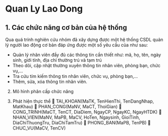 # Quan Ly Lao Dong
## 1.	Các chức năng cơ bản của hệ thống
Qua quá trính nghiên cứu nhóm đã xây dựng được một hệ thống CSDL quản lý người lao động cơ bản đáp ứng được một số yêu cầu của như sau:
-	Quản lý nhân viên đầy đủ các thông tin cần thiết như: mã, họ, tên, ngày sinh, giới tính, địa chỉ thường trú và tạm trú
-	Theo dõi, cập nhật thường xuyên thông tin nhân viên, phòng bạn, chức vụ,… 
-	Tra cứu tím kiếm thông tin nhân viên, chức vụ, phòng bạn,…
-	Thêm, sửa, xóa thông tin nhân viên.
2.	Mô hình phân cấp chức năng
 
3.	Phát hiện thực thể
	TAI_KHOAN(MaTK, TenHienThi, TenDangNhap, MatKhau)
	PHAN_CONG(MaNV, MaCT, ThoiGian)
	CONG_TRINH(MaCT, TenCT, DiaDiem, NgayCP, NgayKC, NgayHTDK)
	NHAN_VIEN(MaNV, MaPB, MaCV, HoTen, Ngaysinh, GioiTinh, DiaChiThuongTru, DiaChiTamTru)
	PHONG_BAN(MaPB, TenPB)
	CHUC_VU(MaCV, TenCV)

